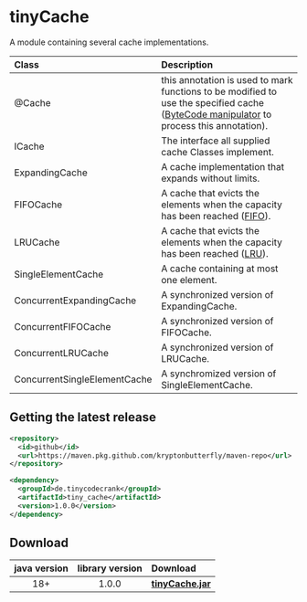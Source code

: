 # tinyCache
A module containing several cache implementations.

Class                        | Description
:--------------------------  | :----------
@Cache                       | this annotation is used to mark functions to be modified to use the specified cache ([ByteCode manipulator](https://github.com/kryptonbutterfly/CacheBuilder) to process this annotation).
ICache                       | The interface all supplied cache Classes implement.
ExpandingCache               | A cache implementation that expands without limits.
FIFOCache                    | A cache that evicts the elements when the capacity has been reached ([FIFO](https://en.wikipedia.org/wiki/Cache_replacement_policies#First_in_first_out_(FIFO))).
LRUCache                     | A cache that evicts the elements when the capacity has been reached ([LRU](https://en.wikipedia.org/wiki/Cache_replacement_policies#Least_recently_used_(LRU))).
SingleElementCache           | A cache containing at most one element.
ConcurrentExpandingCache     | A synchronized version of ExpandingCache.
ConcurrentFIFOCache          | A synchronized version of FIFOCache.
ConcurrentLRUCache           | A synchronized version of LRUCache.
ConcurrentSingleElementCache | A synchromized version of SingleElementCache.

## Getting the latest release

```xml
<repository>
  <id>github</id>
  <url>https://maven.pkg.github.com/kryptonbutterfly/maven-repo</url>
</repository>
```

```xml
<dependency>
  <groupId>de.tinycodecrank</groupId>
  <artifactId>tiny_cache</artifactId>
  <version>1.0.0</version>
</dependency>
```

## Download
java version | library version | Download
:----------: | :-------------: | :-------
18+          | 1.0.0           | [**tinyCache.jar**](https://github.com/kryptonbutterfly/tinyCache/releases/download/v1.0.0/tinyCache.jar)

